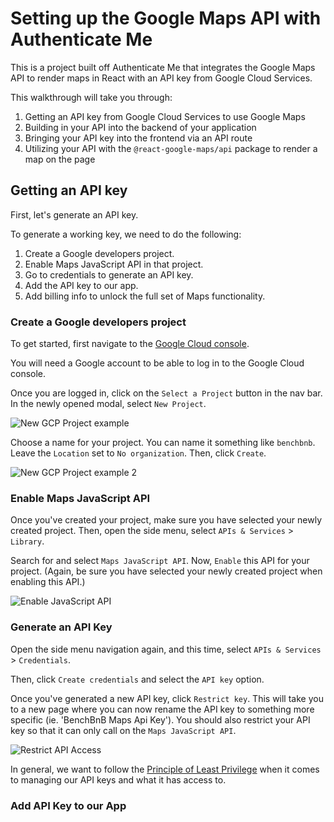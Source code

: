 # Setting up the Google Maps API with Authenticate Me

This is a project built off Authenticate Me that integrates the Google Maps API
to render maps in React with an API key from Google Cloud Services.

This walkthrough will take you through:

1. Getting an API key from Google Cloud Services to use Google Maps
2. Building in your API into the backend of your application
3. Bringing your API key into the frontend via an API route
4. Utilizing your API with the `@react-google-maps/api` package to render a map
   on the page

## Getting an API key

First, let's generate an API key.

To generate a working key, we need to do the following:

1. Create a Google developers project.
2. Enable Maps JavaScript API in that project.
3. Go to credentials to generate an API key.
4. Add the API key to our app.
5. Add billing info to unlock the full set of Maps functionality.

### Create a Google developers project

To get started, first navigate to the [Google Cloud console][gcp-console].

You will need a Google account to be able to log in to the Google Cloud console.

Once you are logged in, click on the `Select a Project` button in the nav bar.
In the newly opened modal, select `New Project`.

![New GCP Project example][maps-api-1]

Choose a name for your project. You can name it something like `benchbnb`. Leave
the `Location` set to `No organization`. Then, click `Create`.

![New GCP Project example 2][maps-api-2]


[gcp-console]: https://console.cloud.google.com/
[maps-api-1]: https://assets.aaonline.io/fullstack/react/projects/bench_bnb/maps_api_1.png
[maps-api-2]: https://assets.aaonline.io/fullstack/react/projects/bench_bnb/maps_api_2.png

### Enable Maps JavaScript API

Once you've created your project, make sure you have selected your newly created
project. Then, open the side menu, select `APIs & Services` > `Library`.

Search for and select `Maps JavaScript API`. Now, `Enable` this API for your
project. (Again, be sure you have selected your newly created project when
enabling this API.)

![Enable JavaScript API][maps-api-3]

[maps-api-3]: https://assets.aaonline.io/fullstack/react/projects/bench_bnb/maps_api_3.png

### Generate an API Key

Open the side menu navigation again, and this time, select `APIs & Services` >
`Credentials`.

Then, click `Create credentials` and select the `API key` option.

Once you've generated a new API key, click `Restrict key`. This will take you to
a new page where you can now rename the API key to something more specific (ie.
'BenchBnB Maps Api Key'). You should also restrict your API key so that it can
only call on the `Maps JavaScript API`.

![Restrict API Access][maps-api-4]

In general, we want to follow the [Principle of Least
Privilege][principle-least-privilege] when it comes to managing our API keys and
what it has access to.

[principle-least-privilege]: https://en.wikipedia.org/wiki/Principle_of_least_privilege
[maps-api-4]: https://assets.aaonline.io/fullstack/react/projects/bench_bnb/maps_api_4.png

### Add API Key to our App
